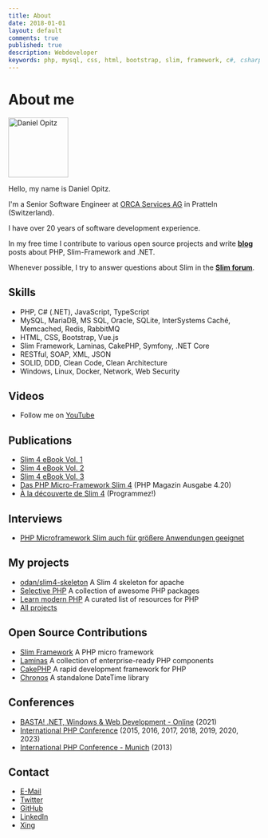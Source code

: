 ```yaml
---
title: About
date: 2018-01-01
layout: default
comments: true
published: true
description: Webdeveloper
keywords: php, mysql, css, html, bootstrap, slim, framework, c#, csharp, dotnet
---
```


# About me

<p>
<img src="https://odan.github.io/assets/images/dopitz.png" width="120" alt="Daniel Opitz" class="avatar">
</p>

Hello, my name is Daniel Opitz.

I'm a Senior Software Engineer at [ORCA Services AG](https://orca-services.ch/) in Pratteln (Switzerland).

I have over 20 years of software development experience.

In my free time I contribute to various open source projects
and write **[blog](https://odan.github.io/)** posts about PHP, 
Slim-Framework and .NET.

Whenever possible, I try to answer questions about Slim in the **[Slim forum](https://discourse.slimframework.com/)**.

## Skills

* PHP, C# (.NET), JavaScript, TypeScript
* MySQL, MariaDB, MS SQL, Oracle, SQLite, InterSystems Caché, Memcached, Redis, RabbitMQ
* HTML, CSS, Bootstrap, Vue.js
* Slim Framework, Laminas, CakePHP, Symfony, .NET Core
* RESTful, SOAP, XML, JSON
* SOLID, DDD, Clean Code, Clean Architecture
* Windows, Linux, Docker, Network, Web Security

## Videos

* Follow me on [YouTube](https://www.youtube.com/@DanielOpitz)

## Publications

* [Slim 4 eBook Vol. 1](https://ko-fi.com/s/5f182b4b22)
* [Slim 4 eBook Vol. 2](https://ko-fi.com/s/e592c10b5f)
* [Slim 4 eBook Vol. 3](https://ko-fi.com/s/3698cf30f3)
* [Das PHP Micro-Framework Slim 4](https://odan.github.io/2020/05/20/slim4-php-magazin-420.html) (PHP Magazin Ausgabe 4.20)
* [À la découverte de Slim 4](https://www.programmez.com/magazine/article/la-decouverte-de-slim-4) (Programmez!)

## Interviews

* [PHP Microframework Slim auch für größere Anwendungen geeignet](https://entwickler.de/online/php/php-microframework-slim-579928772.html)

## My projects

* [odan/slim4-skeleton](https://github.com/odan/slim4-skeleton) A Slim 4 skeleton for apache
* [Selective PHP](https://github.com/selective-php) A collection of awesome PHP packages
* [Learn modern PHP](https://odan.github.io/learn-php/) A curated list of resources for PHP
* [All projects](https://github.com/odan?tab=repositories)

## Open Source Contributions

* [Slim Framework](https://github.com/slimphp/Slim) A PHP micro framework
* [Laminas](https://github.com/laminas) A collection of enterprise-ready PHP components
* [CakePHP](https://github.com/cakephp/cakephp) A rapid development framework for PHP
* [Chronos](https://github.com/cakephp/chronos) A standalone DateTime library

## Conferences

* [BASTA! .NET, Windows & Web Development - Online](https://basta.net/mainz/) (2021)
* [International PHP Conference](https://phpconference.com/) (2015, 2016, 2017, 2018, 2019, 2020, 2023)
* [International PHP Conference - Munich](https://phpconference.com/) (2013)

## Contact

* [E-Mail](mailto:d.opitz@outlook.com)
* [Twitter](https://twitter.com/dopitz)
* [GitHub](https://github.com/odan)
* [LinkedIn](https://www.linkedin.com/in/daniel-opitz-493816111)
* [Xing](https://www.xing.com/profile/Daniel_Opitz9)
